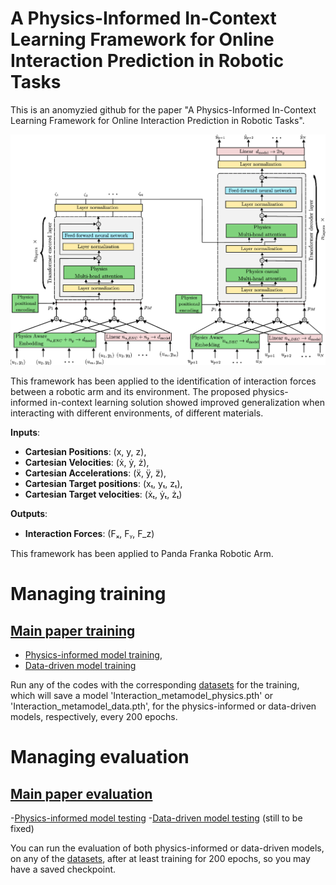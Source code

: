 # A Physics-Informed In-Context Learning Framework for Online Interaction Prediction in Robotic Tasks

This is an anomyzied github for the paper "A Physics-Informed In-Context Learning Framework for Online Interaction Prediction in Robotic Tasks".

![Figure 1: System architecture diagram](Images/Model_scheme.png)

This framework has been applied to the identification of interaction forces between a robotic arm and its environment. The proposed physics-informed in-context learning solution showed improved generalization when interacting with different environments, of different materials.

**Inputs**:


  - **Cartesian Positions**: (x, y, z),
  - **Cartesian Velocities**: (ẋ, ẏ, ż),
  - **Cartesian Accelerations**: (ẍ, ÿ, z̈),
  - **Cartesian Target positions**: (xₜ, yₜ, zₜ),
  - **Cartesian Target velocities**: (ẋₜ, ẏₜ, żₜ)

**Outputs**:


  - **Interaction Forces**: (Fₓ, Fᵧ, F_z)


This framework has been applied to Panda Franka Robotic Arm.

# Managing training

## [Main paper training](./main_paper_codes/)


  - [Physics-informed model training](./main_paper_codes/InteractionMetaModel_Physics_train.py),
  - [Data-driven model training](./main_paper_codes/InteractionMetaModel_Data_train.py)


Run any of the codes with the corresponding [datasets](./Datasets/) for the training, which will save a model 'Interaction_metamodel_physics.pth' or 'Interaction_metamodel_data.pth', for the physics-informed or data-driven models, respectively, every 200 epochs. 

# Managing evaluation

## [Main paper evaluation](./main_paper_codes/)

-[Physics-informed model testing](./main_paper_codes/Test_interactionModel_Physics.py)
-[Data-driven model testing](./main_paper_codes/Test_interactionModel_Physics.py) (still to be fixed)

You can run the evaluation of both physics-informed or data-driven models, on any of the [datasets](./Datasets/), after at least training for 200 epochs, so you may have a saved checkpoint.



